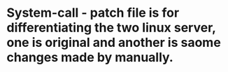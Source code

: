 # System-call - patch file is for differentiating the two linux server, one is original and another is saome changes made by manually.
